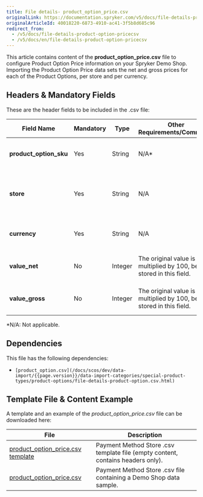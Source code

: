 ```yaml
---
title: File details- product_option_price.csv
originalLink: https://documentation.spryker.com/v5/docs/file-details-product-option-pricecsv
originalArticleId: 40018220-6873-4910-ac41-3f5b8d685c96
redirect_from:
  - /v5/docs/file-details-product-option-pricecsv
  - /v5/docs/en/file-details-product-option-pricecsv
---
```


This article contains content of the **product_option_price.csv** file to configure Product Option Price information on your Spryker Demo Shop. Importing the Product Option Price data sets the net and gross prices for each of the Product Options, per store and per currency.

## Headers & Mandatory Fields 
These are the header fields to be included in the .csv file:

| Field Name | Mandatory | Type | Other Requirements/Comments | Description |
| --- | --- | --- | --- | --- |
| **product_option_sku** | Yes | String |N/A* |  SKU identifier of the Product Option.|
| **store** | Yes | String |N/A | Name of the store that contains this product option. |
| **currency** | Yes | String |N/A | Currency used with this product option. |
| **value_net** | No | Integer |The original value is multiplied by 100, before stored in this field. | Net price value of the Product Option. |
| **value_gross** | No | Integer |The original value is multiplied by 100, before stored in this field. | Gross price value of the Product Option. |
*N/A: Not applicable.

## Dependencies

This file has the following dependencies:
*     [product_option.csv](/docs/scos/dev/data-import/{{page.version}}/data-import-categories/special-product-types/product-options/file-details-product-option.csv.html)

## Template File & Content Example
A template and an example of the *product_option_price.csv*  file can be downloaded here:

| File | Description |
| --- | --- |
| [product_option_price.csv template](https://spryker.s3.eu-central-1.amazonaws.com/docs/Developer+Guide/Back-End/Data+Manipulation/Data+Ingestion/Data+Import/Data+Import+Categories/Special+Product+Types/Product+Options/Template+product_option_price.csv) | Payment Method Store .csv template file (empty content, contains headers only). |
| [product_option_price.csv](https://spryker.s3.eu-central-1.amazonaws.com/docs/Developer+Guide/Back-End/Data+Manipulation/Data+Ingestion/Data+Import/Data+Import+Categories/Special+Product+Types/Product+Options/product_option_price.csv) | Payment Method Store .csv file containing a Demo Shop data sample. |
